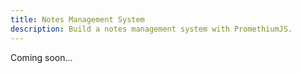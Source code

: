 ```yaml
---
title: Notes Management System 
description: Build a notes management system with PromethiumJS.
---
```


Coming soon...
